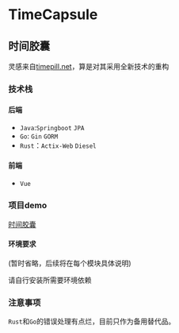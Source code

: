 # TimeCapsule

## 时间胶囊

灵感来自[timepill.net](https://p.timepill.net/)，算是对其采用全新技术的重构

### 技术栈

#### 后端

+ `Java`:`Springboot` `JPA`
+ `Go`: `Gin` `GORM`
+ `Rust`：`Actix-Web` `Diesel` 

#### 前端

+ `Vue`

### 项目demo

[时间胶囊](https://godv2ray.online/tomcat/timecapsule)

#### 环境要求
(暂时省略，后续将在每个模块具体说明)

请自行安装所需要环境依赖

### 注意事项
`Rust`和`Go`的错误处理有点烂，目前只作为备用替代品。
